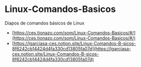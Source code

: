 # Linux-Comandos-Basicos
Diapos de comandos básicos de Linux


- [https://ces.tionazo.com/som/Linux-Comandos-Basicos/#/](https://ces.tionazo.com/som/Linux-Comandos-Basicos/#/)
- [https://lgarciasa-ces.notion.site/Linux-Comandos-B-sicos-8f6242cb14424d4fa330cd13805fa07d](https://lgarciasa-ces.notion.site/Linux-Comandos-B-sicos-8f6242cb14424d4fa330cd13805fa07d)
